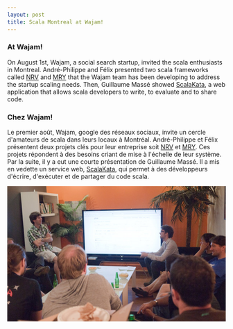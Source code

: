 ```yaml
---
layout: post
title: Scala Montreal at Wajam!
---
```


### At Wajam!

On August 1st, Wajam, a social search startup, invited the scala enthusiasts in Montreal. André-Philippe and Félix presented two scala frameworks called [NRV](https://github.com/wajam/nrv) and [MRY](https://github.com/wajam/mry) that the Wajam team has been developing to address the startup scaling needs. Then, Guillaume Massé showed [ScalaKata](http://www.scalakata.com/), a web application that allows scala developers to write, to evaluate and to share code.

### Chez Wajam!

Le premier août, Wajam, google des réseaux sociaux, invite un cercle d'amateurs de scala dans leurs locaux à Montréal. André-Philippe et Félix présentent deux projets clés pour leur entreprise soit [NRV](https://github.com/wajam/nrv) et [MRY](https://github.com/wajam/mry). Ces projets répondent à des besoins criant de mise à l'échelle de leur système. Par la suite, il y a eut une courte présentation de Guillaume Massé. Il a mis en vedette un service web, [ScalaKata](http://www.scalakata.com/), qui permet à des développeurs d'écrire, d'exécuter et de partager du code scala.

<img src="/images/scala-montreal-at-wajam.jpg" alt="scala montreal group at wajam in front of a large tv">
